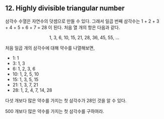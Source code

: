 ## 12. Highly divisible triangular number

삼각수 수열은 자연수의 덧셈으로 만들 수 있다. 그래서 일곱 번째 삼각수는 1 + 2 + 3 + 4 + 5 + 6 + 7 = 28 이 된다. 처음 열 개의 항은 다음과 같다.

<p align="center">
  1, 3, 6, 10, 15, 21, 28, 36, 45, 55, ...
</p>

처음 일곱 개의 삼각수에 대해 약수를 나열해보면,

* 1: 1
* 3: 1, 3
* 6: 1, 2, 3, 6
* 10: 1, 2, 5, 10
* 15: 1, 3, 5, 15
* 21: 1, 3, 7, 21
* 28: 1, 2, 4, 7, 14, 28

다섯 개보다 많은 약수를 가지는 첫 삼각수가 28인 것을 알 수 있다.

500 개보다 많은 약수를 가지는 첫 삼각수를 구하여라.

